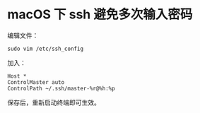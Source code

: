 # macOS 下 ssh 避免多次输入密码

编辑文件：

```shell
sudo vim /etc/ssh_config
```

加入：

```shell
Host *
ControlMaster auto
ControlPath ~/.ssh/master-%r@%h:%p
```

保存后，重新启动终端即可生效。
